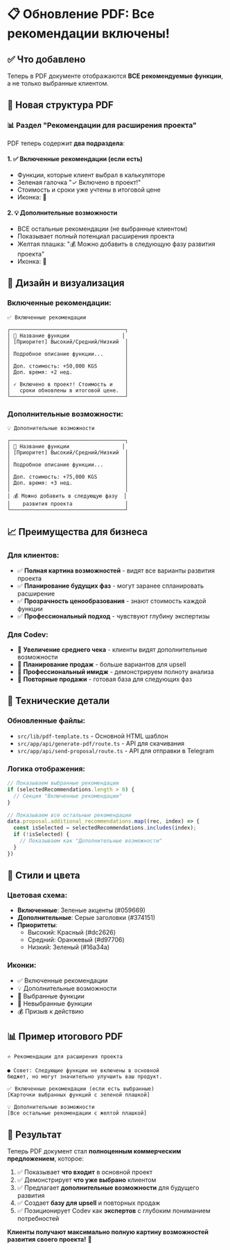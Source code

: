 # 📋 Обновление PDF: Все рекомендации включены!

## ✅ Что добавлено

Теперь в PDF документе отображаются **ВСЕ рекомендуемые функции**, а не только выбранные клиентом.

## 🎯 Новая структура PDF

### 📊 Раздел "Рекомендации для расширения проекта"

PDF теперь содержит **два подраздела**:

#### 1. ✅ **Включенные рекомендации** (если есть)
- Функции, которые клиент выбрал в калькуляторе
- Зеленая галочка "✓ Включено в проект!"
- Стоимость и сроки уже учтены в итоговой цене
- Иконка: 🚀

#### 2. 💡 **Дополнительные возможности**
- ВСЕ остальные рекомендации (не выбранные клиентом)
- Показывает полный потенциал расширения проекта
- Желтая плашка: "💰 Можно добавить в следующую фазу развития проекта"
- Иконка: 💎

## 🎨 Дизайн и визуализация

### Включенные рекомендации:
```
✅ Включенные рекомендации

┌─────────────────────────────────────┐
│ 🚀 Название функции                 │
│ [Приоритет] Высокий/Средний/Низкий  │
│                                     │
│ Подробное описание функции...       │
│                                     │
│ Доп. стоимость: +50,000 KGS         │
│ Доп. время: +2 нед.                 │
│                                     │
│ ✓ Включено в проект! Стоимость и    │
│   сроки обновлены в итоговой цене.  │
└─────────────────────────────────────┘
```

### Дополнительные возможности:
```
💡 Дополнительные возможности

┌─────────────────────────────────────┐
│ 💎 Название функции                 │
│ [Приоритет] Высокий/Средний/Низкий  │
│                                     │
│ Подробное описание функции...       │
│                                     │
│ Доп. стоимость: +75,000 KGS         │
│ Доп. время: +3 нед.                 │
│                                     │
│ 💰 Можно добавить в следующую фазу  │
│    развития проекта                 │
└─────────────────────────────────────┘
```

## 📈 Преимущества для бизнеса

### Для клиентов:
- ✅ **Полная картина возможностей** - видят все варианты развития проекта
- ✅ **Планирование будущих фаз** - могут заранее спланировать расширение
- ✅ **Прозрачность ценообразования** - знают стоимость каждой функции
- ✅ **Профессиональный подход** - чувствуют глубину экспертизы

### Для Codev:
- 🎯 **Увеличение среднего чека** - клиенты видят дополнительные возможности
- 🎯 **Планирование продаж** - больше вариантов для upsell
- 🎯 **Профессиональный имидж** - демонстрируем полноту анализа
- 🎯 **Повторные продажи** - готовая база для следующих фаз

## 🔧 Технические детали

### Обновленные файлы:
- `src/lib/pdf-template.ts` - Основной HTML шаблон
- `src/app/api/generate-pdf/route.ts` - API для скачивания
- `src/app/api/send-proposal/route.ts` - API для отправки в Telegram

### Логика отображения:
```typescript
// Показываем выбранные рекомендации
if (selectedRecommendations.length > 0) {
  // Секция "Включенные рекомендации"
}

// Показываем все остальные рекомендации
data.proposal.additional_recommendations.map((rec, index) => {
  const isSelected = selectedRecommendations.includes(index);
  if (!isSelected) {
    // Показываем как "Дополнительные возможности"
  }
})
```

## 🎨 Стили и цвета

### Цветовая схема:
- **Включенные**: Зеленые акценты (#059669)
- **Дополнительные**: Серые заголовки (#374151)
- **Приоритеты**: 
  - Высокий: Красный (#dc2626)
  - Средний: Оранжевый (#d97706)
  - Низкий: Зеленый (#16a34a)

### Иконки:
- ✅ Включенные рекомендации
- 💡 Дополнительные возможности
- 🚀 Выбранные функции
- 💎 Невыбранные функции
- 💰 Призыв к действию

## 📊 Пример итогового PDF

```
⭐ Рекомендации для расширения проекта

● Совет: Следующие функции не включены в основной 
бюджет, но могут значительно улучшить ваш продукт.

✅ Включенные рекомендации (если есть выбранные)
[Карточки выбранных функций с зеленой плашкой]

💡 Дополнительные возможности
[Все остальные рекомендации с желтой плашкой]
```

## 🚀 Результат

Теперь PDF документ стал **полноценным коммерческим предложением**, которое:

1. ✅ Показывает **что входит** в основной проект
2. ✅ Демонстрирует **что уже выбрано** клиентом  
3. ✅ Предлагает **дополнительные возможности** для будущего развития
4. ✅ Создает **базу для upsell** и повторных продаж
5. ✅ Позиционирует Codev как **экспертов** с глубоким пониманием потребностей

**Клиенты получают максимально полную картину возможностей развития своего проекта!** 🎯
